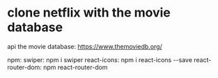 # clone netflix with the movie database

api the movie database:
https://www.themoviedb.org/

npm:
swiper: npm i swiper
react-icons: npm i react-icons --save
react-router-dom: npm react-router-dom
